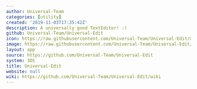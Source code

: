 ```yaml
---
author: Universal-Team
categories: [utility]
created: '2019-11-03T17:35:42Z'
description: A universally good TextEditor! :)
github: Universal-Team/Universal-Edit
icon: https://raw.githubusercontent.com/Universal-Team/Universal-Edit/master/3DS/app/icon.png
image: https://raw.githubusercontent.com/Universal-Team/Universal-Edit/master/3DS/app/banner.png
layout: app
source: https://github.com/Universal-Team/Universal-Edit
system: 3DS
title: Universal-Edit
website: null
wiki: https://github.com/Universal-Team/Universal-Edit/wiki
---
```

